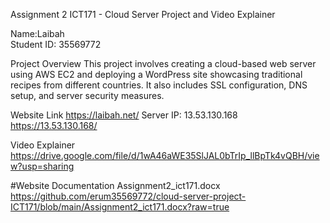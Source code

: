Assignment 2 ICT171 - Cloud Server Project and Video Explainer 

Name:Laibah  
Student ID: 35569772

Project Overview
This project involves creating a cloud-based web server using AWS EC2 and deploying a WordPress site showcasing traditional recipes from different countries. It also includes SSL configuration, DNS setup, and server security measures.

Website Link
https://laibah.net/
Server IP: 13.53.130.168 
https://13.53.130.168/

Video Explainer
https://drive.google.com/file/d/1wA46aWE35SlJAL0bTrIp_llBpTk4vQBH/view?usp=sharing
 

#Website Documentation
Assignment2_ict171.docx
https://github.com/erum35569772/cloud-server-project-ICT171/blob/main/Assignment2_ict171.docx?raw=true

